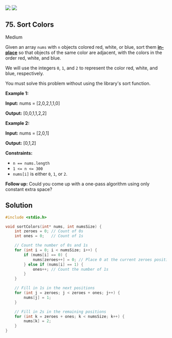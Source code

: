 [![](https://img.shields.io/github/stars/javadev/LeetCode-in-All?label=Stars&style=flat-square)](https://github.com/javadev/LeetCode-in-All)
[![](https://img.shields.io/github/forks/javadev/LeetCode-in-All?label=Fork%20me%20on%20GitHub%20&style=flat-square)](https://github.com/javadev/LeetCode-in-All/fork)

## 75\. Sort Colors

Medium

Given an array `nums` with `n` objects colored red, white, or blue, sort them **[in-place](https://en.wikipedia.org/wiki/In-place_algorithm)** so that objects of the same color are adjacent, with the colors in the order red, white, and blue.

We will use the integers `0`, `1`, and `2` to represent the color red, white, and blue, respectively.

You must solve this problem without using the library's sort function.

**Example 1:**

**Input:** nums = [2,0,2,1,1,0]

**Output:** [0,0,1,1,2,2]

**Example 2:**

**Input:** nums = [2,0,1]

**Output:** [0,1,2]

**Constraints:**

*   `n == nums.length`
*   `1 <= n <= 300`
*   `nums[i]` is either `0`, `1`, or `2`.

**Follow up:** Could you come up with a one-pass algorithm using only constant extra space?

## Solution

```c
#include <stdio.h>

void sortColors(int* nums, int numsSize) {
    int zeroes = 0; // Count of 0s
    int ones = 0;   // Count of 1s

    // Count the number of 0s and 1s
    for (int i = 0; i < numsSize; i++) {
        if (nums[i] == 0) {
            nums[zeroes++] = 0; // Place 0 at the current zeroes position
        } else if (nums[i] == 1) {
            ones++; // Count the number of 1s
        }
    }

    // Fill in 1s in the next positions
    for (int j = zeroes; j < zeroes + ones; j++) {
        nums[j] = 1;
    }

    // Fill in 2s in the remaining positions
    for (int k = zeroes + ones; k < numsSize; k++) {
        nums[k] = 2;
    }
}
```